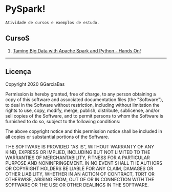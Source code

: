 # PySpark!

    Atividade de cursos e exemplos de estudo.

## CursoS

1. [Taming Big Data with Apache Spark and Python - Hands On!](https://www.udemy.com/course/taming-big-data-with-apache-spark-hands-on)


---
## Licença

Copyright 2020 GGarciaBas

Permission is hereby granted, free of charge, to any person obtaining a copy of this software and associated documentation files (the "Software"), to deal in the Software without restriction, including without limitation the rights to use, copy, modify, merge, publish, distribute, sublicense, and/or sell copies of the Software, and to permit persons to whom the Software is furnished to do so, subject to the following conditions:

The above copyright notice and this permission notice shall be included in all copies or substantial portions of the Software.

THE SOFTWARE IS PROVIDED "AS IS", WITHOUT WARRANTY OF ANY KIND, EXPRESS OR IMPLIED, INCLUDING BUT NOT LIMITED TO THE WARRANTIES OF MERCHANTABILITY, FITNESS FOR A PARTICULAR PURPOSE AND NONINFRINGEMENT. IN NO EVENT SHALL THE AUTHORS OR COPYRIGHT HOLDERS BE LIABLE FOR ANY CLAIM, DAMAGES OR OTHER LIABILITY, WHETHER IN AN ACTION OF CONTRACT, TORT OR OTHERWISE, ARISING FROM, OUT OF OR IN CONNECTION WITH THE SOFTWARE OR THE USE OR OTHER DEALINGS IN THE SOFTWARE.

